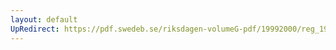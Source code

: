 ```yaml
---
layout: default
UpRedirect: https://pdf.swedeb.se/riksdagen-volumeG-pdf/19992000/reg_19992000/reg_19992000_0468.pdf
---
```

